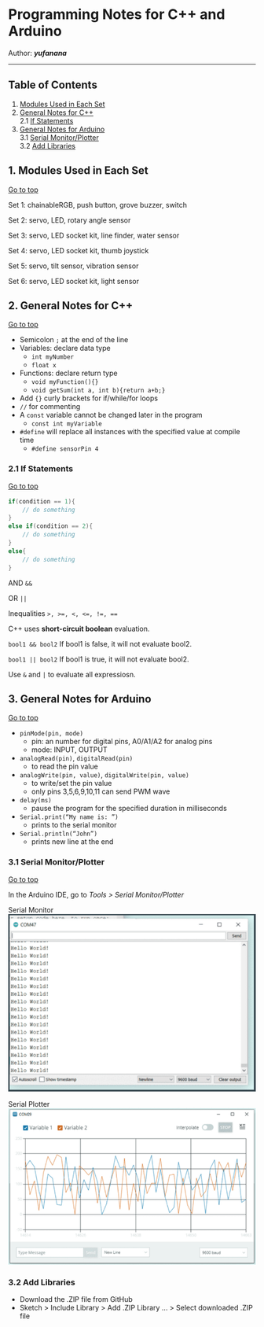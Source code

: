 # Programming Notes for C++ and Arduino

Author: __*yufanana*__
____

## Table of Contents <a name="top"></a>
 1. [Modules Used in Each Set](#1)<br>
 2. [General Notes for C++](#2)<br>
    2.1 [If Statements](#2.1) <br>
3.  [General Notes for Arduino](#3)<br>
    3.1 [Serial Monitor/Plotter](#3.1) <br>
    3.2 [Add Libraries](#3.1) <br>

## 1. Modules Used in Each Set <a name="1"></a>
[Go to top](#top)

Set 1: chainableRGB, push button, grove buzzer, switch <br>

Set 2: servo, LED, rotary angle sensor <br>

Set 3: servo, LED socket kit, line finder, water sensor <br>

Set 4: servo, LED socket kit, thumb joystick <br>

Set 5: servo, tilt sensor, vibration sensor <br>

Set 6: servo, LED socket kit, light sensor <br>


## 2. General Notes for C++ <a name="2"></a>
[Go to top](#top)

- Semicolon `;` at the end of the line
- Variables: declare data type
    - `int myNumber`
    - `float x`
- Functions: declare return type
    - `void myFunction(){}`
    - `void getSum(int a, int b){return a+b;}`
- Add `{}` curly brackets for if/while/for loops
- `//` for commenting
- A `const` variable cannot be changed later in the program
    - `const int myVariable`
- `#define` will replace all instances with the specified value at compile time
    - `#define sensorPin 4`


### 2.1 If Statements <a name="2.1"></a>
[Go to top](#top)

```c++
if(condition == 1){
    // do something
}
else if(condition == 2){
    // do something
} 
else{
    // do something
}
```

AND `&&` 

OR `||` 

Inequalities `>, >=, <, <=, !=, ==` 

C++ uses __short-circuit boolean__ evaluation.

`bool1 && bool2` If bool1 is false, it will not evaluate bool2.

`bool1 || bool2` If bool1 is true, it will not evaluate bool2.

Use `&` and `|` to evaluate all expressiosn.

## 3. General Notes for Arduino <a name="3"></a>
[Go to top](#top)


- `pinMode(pin, mode)`
    - pin: an number for digital pins, A0/A1/A2 for analog pins
    - mode: INPUT, OUTPUT
- `analogRead(pin)`, `digitalRead(pin)`
    - to read the pin value
- `analogWrite(pin, value)`, `digitalWrite(pin, value)`
    - to write/set the pin value
    - only pins 3,5,6,9,10,11 can send PWM wave
- `delay(ms)`
    - pause the program for the specified duration in milliseconds
- `Serial.print(“My name is: ”)`
    - prints to the serial monitor
- `Serial.println(“John”)`
    - prints new line at the end

### 3.1 Serial Monitor/Plotter<a name="3.1"></a>
[Go to top](#top)

In the Arduino IDE, go to *Tools > Serial Monitor/Plotter*

Serial Monitor
![Serial Monitor](serial-monitor.png)

Serial Plotter
![Serial Plotter](serial-plotter.png)

### 3.2 Add Libraries <a name="3.1"></a>
- Download the .ZIP file from GitHub <br>
- Sketch > Include Library > Add .ZIP Library ... > Select downloaded .ZIP file